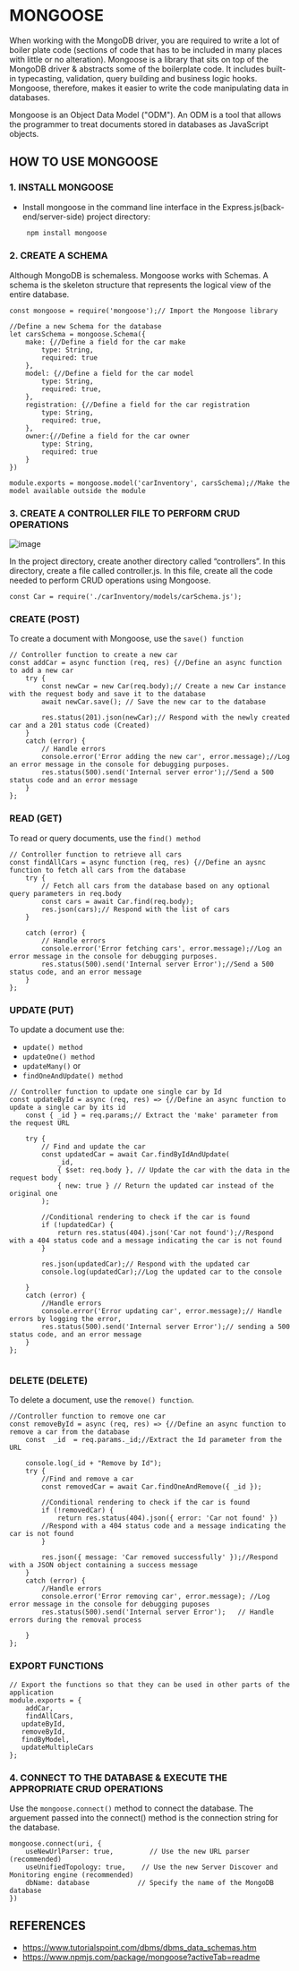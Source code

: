 # MONGOOSE
When working with the MongoDB driver, you are required to write a lot of boiler plate code (sections of code that has to be included in many places with little or no alteration). Mongoose is a library that sits on top of the MongoDB driver & abstracts some of the boilerplate code. It includes built-in typecasting, validation, query building and business logic hooks. Mongoose, therefore, makes it easier to write the code manipulating data in databases.

Mongoose is an Object Data Model ("ODM"). An ODM is a tool that allows the programmer to treat documents stored in databases as JavaScript objects.
## HOW TO USE MONGOOSE

### 1. INSTALL MONGOOSE
- Install mongoose in the command line interface in the Express.js(back-end/server-side) project directory:

  ```bash
   npm install mongoose
   ```

### 2. CREATE A SCHEMA
Although MongoDB is schemaless. Mongoose works with Schemas. A schema is the skeleton structure that represents the logical view of the entire database. 

```
const mongoose = require('mongoose');// Import the Mongoose library

//Define a new Schema for the database
let carsSchema = mongoose.Schema({
    make: {//Define a field for the car make
        type: String,
        required: true
    },
    model: {//Define a field for the car model
        type: String,
        required: true,
    },
    registration: {//Define a field for the car registration
        type: String,
        required: true,
    },
    owner:{//Define a field for the car owner
        type: String,
        required: true
    }
})

module.exports = mongoose.model('carInventory', carsSchema);//Make the model available outside the module
```
### 3. CREATE A CONTROLLER FILE TO PERFORM CRUD OPERATIONS

![image](https://github.com/laraklopper/LT8-Data-Interaction/assets/135839853/ff72194a-7b50-4c75-9881-b354f1b633fb)

In the project directory, create another directory called “controllers”. 
In this directory, create a file called controller.js. In this file, create all the code needed to perform CRUD operations using Mongoose.
```````
const Car = require('./carInventory/models/carSchema.js');
`````````

### CREATE (POST)
To create a document with Mongoose, use the `save() function`
``````
// Controller function to create a new car
const addCar = async function (req, res) {//Define an async function to add a new car 
    try {
        const newCar = new Car(req.body);// Create a new Car instance with the request body and save it to the database
        await newCar.save(); // Save the new car to the database

        res.status(201).json(newCar);// Respond with the newly created car and a 201 status code (Created)
    } 
    catch (error) {
        // Handle errors 
        console.error('Error adding the new car', error.message);//Log an error message in the console for debugging purposes.
        res.status(500).send('Internal server error');//Send a 500 status code and an error message
    }
};
``````
### READ (GET)

To read or query documents, use the `find() method`
``````
// Controller function to retrieve all cars
const findAllCars = async function (req, res) {//Define an aysnc function to fetch all cars from the database
    try {
        // Fetch all cars from the database based on any optional query parameters in req.body
        const cars = await Car.find(req.body);
        res.json(cars);// Respond with the list of cars
    }

    catch (error) {
        // Handle errors 
        console.error('Error fetching cars', error.message);//Log an error message in the console for debugging purposes.
        res.status(500).send('Internal server Error');//Send a 500 status code, and an error message
    }
};

```````
### UPDATE (PUT)

To update a document use the:
- `update() method`
- `updateOne() method`
- `updateMany()` or
- `findOneAndUpdate() method`
  
`````
// Controller function to update one single car by Id
const updateById = async (req, res) => {//Define an async function to update a single car by its id
    const { _id } = req.params;// Extract the 'make' parameter from the request URL

    try {
        // Find and update the car 
        const updatedCar = await Car.findByIdAndUpdate(
            _id,
            { $set: req.body }, // Update the car with the data in the request body
            { new: true } // Return the updated car instead of the original one
        );

        //Conditional rendering to check if the car is found
        if (!updatedCar) {
            return res.status(404).json('Car not found');//Respond with a 404 status code and a message indicating the car is not found
        }

        res.json(updatedCar);// Respond with the updated car
        console.log(updatedCar);//Log the updated car to the console

    }
    catch (error) {
        //Handle errors
        console.error('Error updating car', error.message);// Handle errors by logging the error,
        res.status(500).send('Internal server Error');// sending a 500 status code, and an error message
    }
};


``````

### DELETE (DELETE)

To delete a document, use the `remove() function`.
````
//Controller function to remove one car
const removeById = async (req, res) => {//Define an async function to remove a car from the database
    const  _id  = req.params._id;//Extract the Id parameter from the URL

    console.log(_id + "Remove by Id");
    try {
        //Find and remove a car
        const removedCar = await Car.findOneAndRemove({ _id });

        //Conditional rendering to check if the car is found
        if (!removedCar) {
            return res.status(404).json({ error: 'Car not found' })
        //Respond with a 404 status code and a message indicating the car is not found
        }

        res.json({ message: 'Car removed successfully' });//Respond with a JSON object containing a success message
    } 
    catch (error) {
        //Handle errors
        console.error('Error removing car', error.message); //Log error message in the console for debugging puposes
        res.status(500).send('Internal server Error');   // Handle errors during the removal process

    }
};
````
### EXPORT FUNCTIONS

```
// Export the functions so that they can be used in other parts of the application
module.exports = {
    addCar,
    findAllCars,
   updateById,
   removeById,
   findByModel,
   updateMultipleCars
};

```   
### 4. CONNECT TO THE DATABASE & EXECUTE THE APPROPRIATE CRUD OPERATIONS

Use the `mongoose.connect()` method to connect the database. The arguement passed into the connect() method is the connection string for the database.

````
mongoose.connect(uri, {
    useNewUrlParser: true,         // Use the new URL parser (recommended)
    useUnifiedTopology: true,    // Use the new Server Discover and Monitoring engine (recommended)
    dbName: database            // Specify the name of the MongoDB database
})
```````
## REFERENCES

- https://www.tutorialspoint.com/dbms/dbms_data_schemas.htm
- https://www.npmjs.com/package/mongoose?activeTab=readme 
